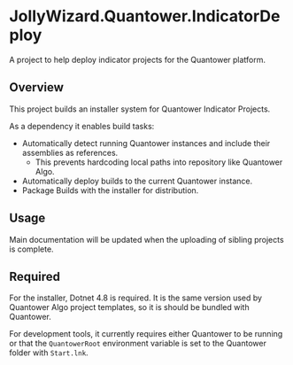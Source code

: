 # JollyWizard.Quantower.IndicatorDeploy
A project to help deploy indicator projects for the Quantower platform.

## Overview

This project builds an installer system for Quantower Indicator Projects.

As a dependency it enables build tasks:

* Automatically detect running Quantower instances and include their assemblies as references.
  * This prevents hardcoding local paths into repository like Quantower Algo.
* Automatically deploy builds to the current Quantower instance.
* Package Builds with the installer for distribution.

## Usage

Main documentation will be updated when the uploading of sibling projects is complete.

## Required

For the installer, Dotnet 4.8 is required. It is the same version used by Quantower Algo project templates, so it is should be bundled with Quantower.

For development tools, it currently requires either Quantower to be running or that the `QuantowerRoot` environment variable is set to the Quantower folder with `Start.lnk`.
